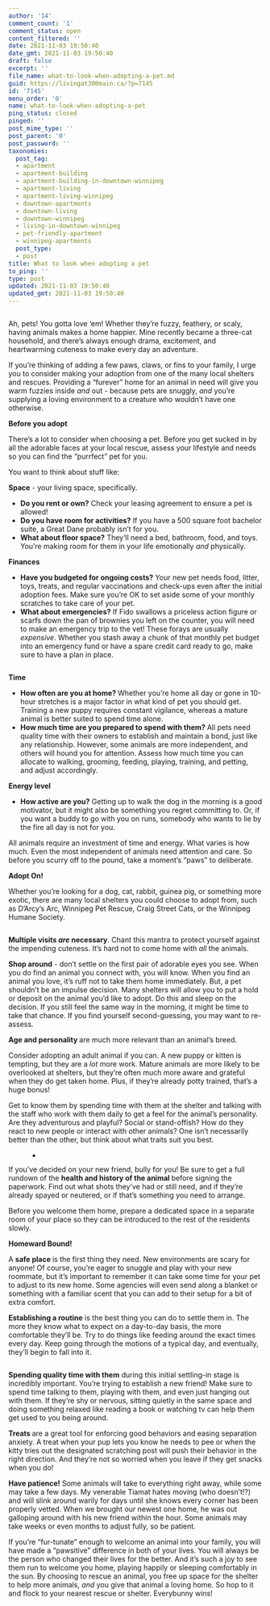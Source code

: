 ```yaml
---
author: '14'
comment_count: '1'
comment_status: open
content_filtered: ''
date: 2021-11-03 19:50:40
date_gmt: 2021-11-03 19:50:40
draft: false
excerpt: ''
file_name: what-to-look-when-adopting-a-pet.md
guid: https://livingat300main.ca/?p=7145
id: '7145'
menu_order: '0'
name: what-to-look-when-adopting-a-pet
ping_status: closed
pinged: ''
post_mime_type: ''
post_parent: '0'
post_password: ''
taxonomies:
  post_tag:
  - apartment
  - apartment-building
  - apartment-building-in-downtown-winnipeg
  - apartment-living
  - apartment-living-winnipeg
  - downtown-apartments
  - downtown-living
  - downtown-winnipeg
  - living-in-downtown-winnipeg
  - pet-friendly-apartment
  - winnipeg-apartments
  post_type:
  - post
title: What to look when adopting a pet
to_ping: ''
type: post
updated: 2021-11-03 19:50:40
updated_gmt: 2021-11-03 19:50:40
---
```

<!-- wp:image {"id":7147,"sizeSlug":"large","linkDestination":"none"} -->
<figure class="wp-block-image size-large"><img src="https://livingat300main.ca/wp-content/uploads/2021/11/pexels-helena-lopes-1904105-1024x646.jpg" alt="" class="wp-image-7147"/></figure>
<!-- /wp:image -->

<!-- wp:paragraph -->
<p>Ah, pets! You gotta love ‘em! Whether they’re fuzzy, feathery, or scaly, having animals makes a home happier. Mine recently became a three-cat household, and there’s always enough drama, excitement, and heartwarming cuteness to make every day an adventure.</p>
<!-- /wp:paragraph -->

<!-- wp:paragraph -->
<p>If you’re thinking of adding a few paws, claws, or fins to your family, I urge you to consider making your adoption from one of the many local shelters and rescues. Providing a “furever” home for an animal in need will give you warm fuzzies inside <em>and </em>out - because pets are snuggly, <em>and</em> you’re supplying a loving environment to a creature who wouldn’t have one otherwise.</p>
<!-- /wp:paragraph -->

<!-- wp:paragraph -->
<p><strong>Before you adopt</strong></p>
<!-- /wp:paragraph -->

<!-- wp:paragraph -->
<p>There’s a lot to consider when choosing a pet. Before you get sucked in by all the adorable faces at your local rescue, assess your lifestyle and needs so you can find the “purrfect” pet for you.</p>
<!-- /wp:paragraph -->

<!-- wp:paragraph -->
<p>You want to think about stuff like:</p>
<!-- /wp:paragraph -->

<!-- wp:paragraph -->
<p><strong>Space</strong> - your living space, specifically.</p>
<!-- /wp:paragraph -->

<!-- wp:list -->
<ul><li><strong>Do you rent or own?</strong> Check your leasing agreement to ensure a pet is allowed!</li><li><strong>Do you have room for activities?</strong> If you have a 500 square foot bachelor suite, a Great Dane probably isn’t for you.</li><li><strong>What about floor space?</strong> They’ll need a bed, bathroom, food, and toys. You’re making room for them in your life emotionally <em>and </em>physically.</li></ul>
<!-- /wp:list -->

<!-- wp:paragraph -->
<p><strong>Finances</strong></p>
<!-- /wp:paragraph -->

<!-- wp:list -->
<ul><li><strong>Have you budgeted for ongoing costs?</strong> Your new pet needs food, litter, toys, treats, and regular vaccinations and check-ups even after the initial adoption fees. Make sure you’re OK to set aside some of your monthly scratches to take care of your pet.</li><li><strong>What about emergencies?</strong> If Fido swallows a priceless action figure or scarfs down the pan of brownies you left on the counter, you will need to make an emergency trip to the vet! These forays are usually <em>expensive</em>. Whether you stash away a chunk of that monthly pet budget into an emergency fund or have a spare credit card ready to go, make sure to have a plan in place.</li></ul>
<!-- /wp:list -->

<!-- wp:image {"id":7148,"sizeSlug":"large","linkDestination":"none"} -->
<figure class="wp-block-image size-large"><img src="https://livingat300main.ca/wp-content/uploads/2021/11/pexels-camila-a-9136498-1024x740.jpg" alt="" class="wp-image-7148"/></figure>
<!-- /wp:image -->

<!-- wp:paragraph -->
<p><strong>Time</strong></p>
<!-- /wp:paragraph -->

<!-- wp:list -->
<ul><li><strong>How often are you at home? </strong>Whether you’re home all day or gone in 10-hour stretches is a major factor in what kind of pet you should get. Training a new puppy requires constant vigilance, whereas a mature animal is better suited to spend time alone.</li><li><strong>How much time are you prepared to spend with them? </strong>All pets need quality time with their owners to establish and maintain a bond, just like any relationship. However, some animals are more independent, and others will hound you for attention. Assess how much time you can allocate to walking, grooming, feeding, playing, training, and petting, and adjust accordingly.</li></ul>
<!-- /wp:list -->

<!-- wp:paragraph -->
<p><strong>Energy level</strong></p>
<!-- /wp:paragraph -->

<!-- wp:list -->
<ul><li><strong>How active are you?</strong> Getting up to walk the dog in the morning is a good motivator, but it might also be something you regret committing to. Or, if you want a buddy to go with you on runs, somebody who wants to lie by the fire all day is not for you.</li></ul>
<!-- /wp:list -->

<!-- wp:paragraph -->
<p>All animals require an investment of time and energy. What varies is how much. Even the most independent of animals need attention and care. So before you scurry off to the pound, take a moment’s “paws” to deliberate.</p>
<!-- /wp:paragraph -->

<!-- wp:paragraph -->
<p><strong>Adopt On!</strong></p>
<!-- /wp:paragraph -->

<!-- wp:paragraph -->
<p>Whether you’re looking for a dog, cat, rabbit, guinea pig, or something more exotic, there are many local shelters you could choose to adopt from, such as D’Arcy’s Arc, Winnipeg Pet Rescue, Craig Street Cats, or the Winnipeg Humane Society.</p>
<!-- /wp:paragraph -->

<!-- wp:image {"id":7149,"sizeSlug":"large","linkDestination":"none"} -->
<figure class="wp-block-image size-large"><img src="https://livingat300main.ca/wp-content/uploads/2021/11/pexels-helena-lopes-1378849-1024x683.jpg" alt="" class="wp-image-7149"/></figure>
<!-- /wp:image -->

<!-- wp:paragraph -->
<p><strong>Multiple visits <em>are</em> necessary</strong>. Chant this mantra to protect yourself against the impending cuteness. It’s hard not to come home with <em>all </em>the animals.</p>
<!-- /wp:paragraph -->

<!-- wp:paragraph -->
<p><strong>Shop around</strong> - don’t settle on the first pair of adorable eyes you see. When you do find an animal you connect with, you will know. When you find an animal you love, it’s ruff not to take them home immediately. But, a pet shouldn’t be an impulse decision. Many shelters will allow you to put a hold or deposit on the animal you’d like to adopt. Do this and sleep on the decision. If you still feel the same way in the morning, it might be time to take that chance. If you find yourself second-guessing, you may want to re-assess.</p>
<!-- /wp:paragraph -->

<!-- wp:paragraph -->
<p><strong>Age and personality </strong>are much more relevant than an animal’s breed.</p>
<!-- /wp:paragraph -->

<!-- wp:paragraph -->
<p>Consider adopting an adult animal if you can. A new puppy or kitten is tempting, but they are a <em>lot </em>more work. Mature animals are more likely to be overlooked at shelters, but they’re often much more aware and grateful when they do get taken home. Plus, if they’re already potty trained, that’s a huge bonus!</p>
<!-- /wp:paragraph -->

<!-- wp:paragraph -->
<p>Get to know them by spending time with them at the shelter and talking with the staff who work with them daily to get a feel for the animal’s personality. Are they adventurous and playful? Social or stand-offish? How do they react to new people or interact with other animals? One isn’t necessarily better than the other, but think about what traits suit you best.</p>
<!-- /wp:paragraph -->

<!-- wp:gallery {"ids":[7150],"linkTo":"none"} -->
<figure class="wp-block-gallery columns-1 is-cropped"><ul class="blocks-gallery-grid"><li class="blocks-gallery-item"><figure><img src="https://livingat300main.ca/wp-content/uploads/2021/11/pexels-joao-jesus-4198369-1024x682.jpg" alt="" data-id="7150" data-full-url="https://livingat300main.ca/wp-content/uploads/2021/11/pexels-joao-jesus-4198369.jpg" data-link="https://livingat300main.ca/?attachment_id=7150" class="wp-image-7150"/></figure></li></ul></figure>
<!-- /wp:gallery -->

<!-- wp:paragraph -->
<p>If you’ve decided on your new friend, bully for you! Be sure to get a full rundown of the <strong>health and history of the animal </strong>before signing the paperwork. Find out what shots they’ve had or still need, and if they’re already spayed or neutered, or if that’s something you need to arrange.&nbsp;</p>
<!-- /wp:paragraph -->

<!-- wp:paragraph -->
<p>Before you welcome them home, prepare a dedicated space in a separate room of your place so they can be introduced to the rest of the residents slowly.</p>
<!-- /wp:paragraph -->

<!-- wp:paragraph -->
<p><strong>Homeward Bound!</strong></p>
<!-- /wp:paragraph -->

<!-- wp:paragraph -->
<p>A <strong>safe place </strong>is the first thing they need. New environments are scary for anyone! Of course, you’re eager to snuggle and play with your new roommate, but it’s important to remember it can take some time for your pet to adjust to its new home. Some agencies will even send along a blanket or something with a familiar scent that you can add to their setup for a bit of extra comfort.</p>
<!-- /wp:paragraph -->

<!-- wp:paragraph -->
<p><strong>Establishing a routine</strong> is the best thing you can do to settle them in. The more they know what to expect on a day-to-day basis, the more comfortable they’ll be. Try to do things like feeding around the exact times every day. Keep going through the motions of a typical day, and eventually, they’ll begin to fall into it.</p>
<!-- /wp:paragraph -->

<!-- wp:image {"id":7151,"sizeSlug":"large","linkDestination":"none"} -->
<figure class="wp-block-image size-large"><img src="https://livingat300main.ca/wp-content/uploads/2021/11/pexels-karolina-grabowska-4498185-1-1024x683.jpg" alt="" class="wp-image-7151"/></figure>
<!-- /wp:image -->

<!-- wp:paragraph -->
<p><strong>Spending quality time with them</strong> during this initial settling-in stage is incredibly important. You’re trying to establish a new friend! Make sure to spend time talking to them, playing with them, and even just hanging out with them. If they’re shy or nervous, sitting quietly in the same space and doing something relaxed like reading a book or watching tv can help them get used to you being around.</p>
<!-- /wp:paragraph -->

<!-- wp:paragraph -->
<p><strong>Treats </strong>are a great tool for enforcing good behaviors and easing separation anxiety. A treat when your pup lets you know he needs to pee or when the kitty tries out the designated scratching post will push their behavior in the right direction. And they’re not so worried when you leave if they get snacks when you do!</p>
<!-- /wp:paragraph -->

<!-- wp:paragraph -->
<p><strong>Have patience!</strong> Some animals will take to everything right away, while some may take a few days. My venerable Tiamat hates moving (who doesn’t!?) and will slink around warily for days until she knows every corner has been properly vetted. When we brought our newest one home, he was out galloping around with his new friend within the hour. Some animals may take weeks or even months to adjust fully, so be patient.</p>
<!-- /wp:paragraph -->

<!-- wp:paragraph -->
<p>If you’re “fur-tunate” enough to welcome an animal into your family, you will have made a “pawsitive” difference in both of your lives. You will always be the person who changed their lives for the better. And it’s such a joy to see them run to welcome you home, playing happily or sleeping comfortably in the sun. By choosing to rescue an animal, you free up space for the shelter to help more animals, <em>and</em> you give that animal a loving home. So hop to it and flock to your nearest rescue or shelter. Everybunny wins!</p>
<!-- /wp:paragraph -->